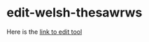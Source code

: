 # edit-welsh-thesawrws
Here is the [link to edit tool](https://edit-welsh-thesawrws-fd46bvbnszrbwtmymfe3wh.streamlit.app/)

